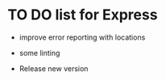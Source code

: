 TO DO list for Express
======================

* improve error reporting with locations

* some linting

* Release new version
